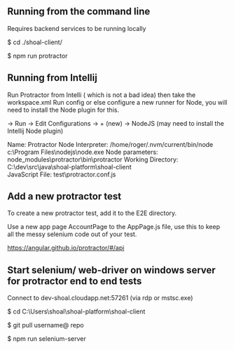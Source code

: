 ## Running from the command line

Requires backend services to be running locally

$ cd ./shoal-client/

$ npm run protractor 

## Running from Intellij

Run Protractor from Intelli ( which is not a bad idea) then take the workspace.xml Run config or else configure a new runner for Node, you will need to install the Node plugin for this.

-> Run 
-> Edit Configurations 
-> + (new) 
-> NodeJS (may need to install the Intellij Node plugin)

Name: Protractor
Node Interpreter: /home/roger/.nvm/current/bin/node  c:\Program Files\nodejs\node.exe
Node parameters: node_modules\protractor\bin\protractor
Working Directory: C:\dev\src\java\shoal-platform\shoal-client\
JavaScript File: test\protractor.conf.js

## Add a new protractor test

To create a new protractor test, add it to the E2E directory.

Use a new app page AccountPage to the AppPage.js file, use this to keep all the messy selenium code out of your test.

https://angular.github.io/protractor/#/api

## Start selenium/ web-driver on windows server for protractor end to end tests

Connect to dev-shoal.cloudapp.net:57261 (via rdp or mstsc.exe)

$ cd C:\Users\shoal\shoal-platform\shoal-client 

$ git pull username@ repo

$ npm run selenium-server 


